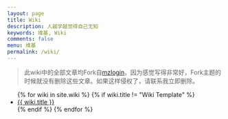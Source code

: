 ```yaml
---
layout: page
title: Wiki
description: 人越学越觉得自己无知
keywords: 维基, Wiki
comments: false
menu: 维基
permalink: /wiki/
---
```


> 此wiki中的全部文章均Fork自[mzlogin](https://github.com/mzlogin/mzlogin.github.io/tree/master/_wiki)，因为感觉写得非常好，Fork主题的时候就没有删除这些文章。如果这样侵权了，请联系我立即删除。

<ul class="listing">
{% for wiki in site.wiki %}
{% if wiki.title != "Wiki Template" %}
<li class="listing-item"><a href="{{ site.url }}{{ wiki.url }}">{{ wiki.title }}</a></li>
{% endif %}
{% endfor %}
</ul>
